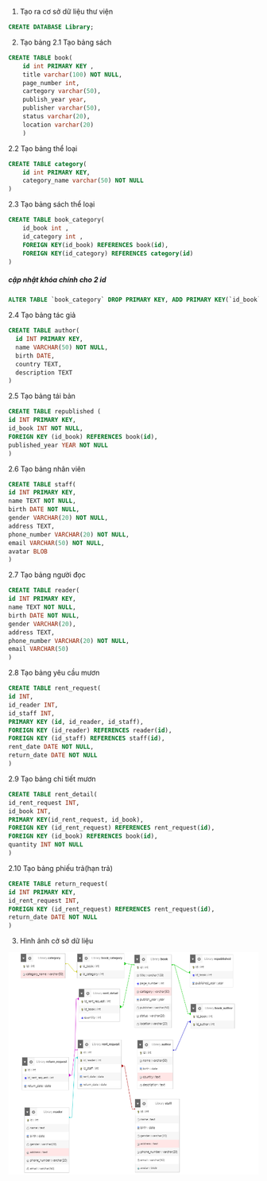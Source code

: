 1. Tạo ra cơ sở dữ liệu thư viện
```sql
CREATE DATABASE Library;
```
2. Tạo bảng
2.1 Tạo bảng sách
```sql
CREATE TABLE book(
    id int PRIMARY KEY ,
    title varchar(100) NOT NULL,
  	page_number int, 
    cartegory varchar(50),
    publish_year year,
    publisher varchar(50),
    status varchar(20),
    location varchar(20)
    )
```
2.2 Tạo bảng thể loại
```sql
CREATE TABLE category(
    id int PRIMARY KEY,
    category_name varchar(50) NOT NULL
)
```
2.3 Tạo bảng sách thể loại
```sql
CREATE TABLE book_category(
    id_book int ,
   	id_category int ,
    FOREIGN KEY(id_book) REFERENCES book(id),
    FOREIGN KEY(id_category) REFERENCES category(id)
)
```
##### cập nhật khóa chính cho 2 id
```sql
ALTER TABLE `book_category` DROP PRIMARY KEY, ADD PRIMARY KEY(`id_book`, `id_category`);
```
2.4 Tạo bảng tác giả
```sql 
CREATE TABLE author(
  id INT PRIMARY KEY,
  name VARCHAR(50) NOT NULL,
  birth DATE,
  country TEXT,
  description TEXT  
)

```
2.5 Tạo bảng tái bản
```sql
CREATE TABLE republished (
id INT PRIMARY KEY,
id_book INT NOT NULL,
FOREIGN KEY (id_book) REFERENCES book(id),
published_year YEAR NOT NULL
)
```
2.6 Tạo bảng nhân viên
```sql
CREATE TABLE staff(
id INT PRIMARY KEY,
name TEXT NOT NULL,
birth DATE NOT NULL,
gender VARCHAR(20) NOT NULL,
address TEXT,
phone_number VARCHAR(20) NOT NULL,
email VARCHAR(50) NOT NULL,
avatar BLOB
)
```
2.7 Tạo bảng người đọc
```sql
CREATE TABLE reader(
id INT PRIMARY KEY,
name TEXT NOT NULL,
birth DATE NOT NULL,
gender VARCHAR(20),
address TEXT,
phone_number VARCHAR(20) NOT NULL,
email VARCHAR(50)
)
```
2.8 Tạo bảng yêu cầu mươn
```sql
CREATE TABLE rent_request(
id INT,
id_reader INT,
id_staff INT,
PRIMARY KEY (id, id_reader, id_staff),
FOREIGN KEY (id_reader) REFERENCES reader(id),
FOREIGN KEY (id_staff) REFERENCES staff(id),
rent_date DATE NOT NULL,
return_date DATE NOT NULL
)

```
2.9 Tạo bảng chỉ tiết mươn
```sql 
CREATE TABLE rent_detail(
id_rent_request INT,
id_book INT,
PRIMARY KEY(id_rent_request, id_book),
FOREIGN KEY (id_rent_request) REFERENCES rent_request(id),
FOREIGN KEY (id_book) REFERENCES book(id),
quantity INT NOT NULL
)

```
2.10 Tạo bảng phiếu trả(hạn trả)
```sql 
CREATE TABLE return_request(
id INT PRIMARY KEY,
id_rent_request INT,
FOREIGN KEY (id_rent_request) REFERENCES rent_request(id),
return_date DATE NOT NULL
)

```
3. Hình ảnh cở sở dữ liệu

![Relationship](./3/Capture.PNG)
